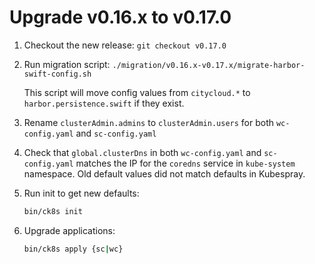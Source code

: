 # Upgrade v0.16.x to v0.17.0

1. Checkout the new release: `git checkout v0.17.0`

1. Run migration script: `./migration/v0.16.x-v0.17.x/migrate-harbor-swift-config.sh`

   This script will move config values from `citycloud.*` to `harbor.persistence.swift` if they exist.

1. Rename `clusterAdmin.admins` to `clusterAdmin.users` for both `wc-config.yaml` and `sc-config.yaml`

1. Check that `global.clusterDns` in both `wc-config.yaml` and `sc-config.yaml` matches the IP for the `coredns` service in `kube-system` namespace.
   Old default values did not match defaults in Kubespray.

1. Run init to get new defaults:

    ```bash
    bin/ck8s init
    ```

1. Upgrade applications:

    ```bash
    bin/ck8s apply {sc|wc}
    ```
